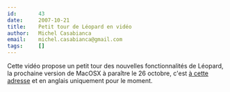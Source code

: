 ```yaml
---
id:       43
date:     2007-10-21
title:    Petit tour de Léopard en vidéo
author:   Michel Casabianca
email:    michel.casabianca@gmail.com
tags:     []
---
```


Cette vidéo propose un petit tour des nouvelles fonctionnalités de Léopard, la prochaine version de MacOSX à paraître le 26 octobre, c'est [à cette adresse](http://www.apple.com/macosx/guidedtour/) et en anglais uniquement pour le moment.

